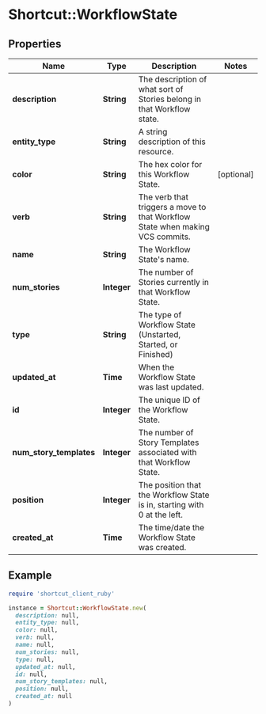 # Shortcut::WorkflowState

## Properties

| Name | Type | Description | Notes |
| ---- | ---- | ----------- | ----- |
| **description** | **String** | The description of what sort of Stories belong in that Workflow state. |  |
| **entity_type** | **String** | A string description of this resource. |  |
| **color** | **String** | The hex color for this Workflow State. | [optional] |
| **verb** | **String** | The verb that triggers a move to that Workflow State when making VCS commits. |  |
| **name** | **String** | The Workflow State&#39;s name. |  |
| **num_stories** | **Integer** | The number of Stories currently in that Workflow State. |  |
| **type** | **String** | The type of Workflow State (Unstarted, Started, or Finished) |  |
| **updated_at** | **Time** | When the Workflow State was last updated. |  |
| **id** | **Integer** | The unique ID of the Workflow State. |  |
| **num_story_templates** | **Integer** | The number of Story Templates associated with that Workflow State. |  |
| **position** | **Integer** | The position that the Workflow State is in, starting with 0 at the left. |  |
| **created_at** | **Time** | The time/date the Workflow State was created. |  |

## Example

```ruby
require 'shortcut_client_ruby'

instance = Shortcut::WorkflowState.new(
  description: null,
  entity_type: null,
  color: null,
  verb: null,
  name: null,
  num_stories: null,
  type: null,
  updated_at: null,
  id: null,
  num_story_templates: null,
  position: null,
  created_at: null
)
```

